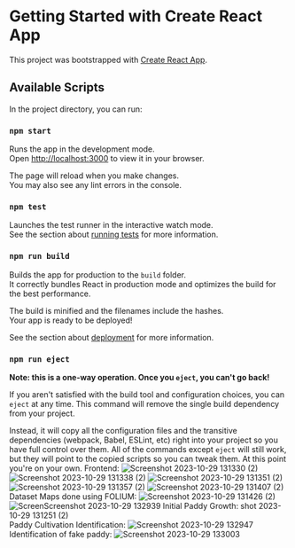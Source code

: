 # Getting Started with Create React App

This project was bootstrapped with [Create React App](https://github.com/facebook/create-react-app).

## Available Scripts

In the project directory, you can run:

### `npm start`

Runs the app in the development mode.\
Open [http://localhost:3000](http://localhost:3000) to view it in your browser.

The page will reload when you make changes.\
You may also see any lint errors in the console.

### `npm test`

Launches the test runner in the interactive watch mode.\
See the section about [running tests](https://facebook.github.io/create-react-app/docs/running-tests) for more information.

### `npm run build`

Builds the app for production to the `build` folder.\
It correctly bundles React in production mode and optimizes the build for the best performance.

The build is minified and the filenames include the hashes.\
Your app is ready to be deployed!

See the section about [deployment](https://facebook.github.io/create-react-app/docs/deployment) for more information.

### `npm run eject`

**Note: this is a one-way operation. Once you `eject`, you can't go back!**

If you aren't satisfied with the build tool and configuration choices, you can `eject` at any time. This command will remove the single build dependency from your project.

Instead, it will copy all the configuration files and the transitive dependencies (webpack, Babel, ESLint, etc) right into your project so you have full control over them. All of the commands except `eject` will still work, but they will point to the copied scripts so you can tweak them. At this point you're on your own.
Frontend:
![Screenshot 2023-10-29 131330 (2)](https://github.com/gani-radiant/AgriSat/assets/112921101/aa960dbd-c35f-4b82-8e63-1153e63a0fe1)
![Screenshot 2023-10-29 131338 (2)](https://github.com/gani-radiant/AgriSat/assets/112921101/b58a1f05-4b14-426f-9290-1964926990f4)
![Screenshot 2023-10-29 131351 (2)](https://github.com/gani-radiant/AgriSat/assets/112921101/5d8ebfad-3390-47fb-bf38-e61a6338ba29)
![Screenshot 2023-10-29 131357 (2)](https://github.com/gani-radiant/AgriSat/assets/112921101/a49fcf6d-df63-40a6-8809-06775a8b0843)
![Screenshot 2023-10-29 131407 (2)](https://github.com/gani-radiant/AgriSat/assets/112921101/b762d461-310e-4d87-a930-1a61bc422388)
Dataset Maps done using FOLIUM:
![Screenshot 2023-10-29 131426 (2)](https://github.com/gani-radiant/AgriSat/assets/112921101/373be174-3579-4a80-b4f2-e03619bdcaca)
![Screen![Screenshot 2023-10-29 132939](https://github.com/gani-radiant/AgriSat/assets/91460621/a8887b2a-f9b3-4918-92c1-e7961156ecd9)
Initial Paddy Growth:
shot 2023-10-29 131251 (2)](https://github.com/gani-radiant/AgriSat/assets/112921101/c10c790a-2607-4094-8adb-4946e4283f0e)
Paddy Cultivation Identification:
![Screenshot 2023-10-29 132947](https://github.com/gani-radiant/AgriSat/assets/91460621/644e7ab3-9d3f-4807-9269-8ec8bcc9f16c)
Identification of fake paddy:
![Screenshot 2023-10-29 133003](https://github.com/gani-radiant/AgriSat/assets/91460621/aa671b4d-d093-44a3-9ee7-0a70bfc50ff5)

